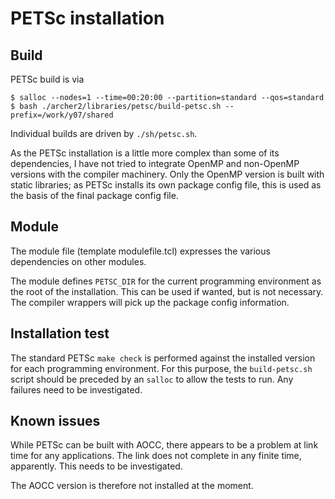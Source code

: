 # PETSc installation

## Build

PETSc build is via
```
$ salloc --nodes=1 --time=00:20:00 --partition=standard --qos=standard
$ bash ./archer2/libraries/petsc/build-petsc.sh --prefix=/work/y07/shared
```

Individual builds are driven by `./sh/petsc.sh`.

As the PETSc installation is a little more complex than some of
its dependencies, I have not tried to integrate OpenMP and non-OpenMP
versions with the compiler machinery. Only the OpenMP version is
built with static libraries; as PETSc installs its own package
config file, this is used as the basis of the final package config
file.


## Module

The module file (template modulefile.tcl) expresses the various
dependencies on other modules.

The module defines `PETSC_DIR` for the current programming environment
as the root of the installation. This can be used if wanted, but is not
necessary. The compiler wrappers will pick up the package config information.


## Installation test

The standard PETSc `make check` is performed against the installed
version for each programming environment. For this purpose, the
`build-petsc.sh` script should be preceded by an `salloc` to allow
the tests to run. Any failures need to be investigated.


## Known issues

While PETSc can be built with AOCC, there appears to be a problem
at link time for any applications. The link does not complete in
any finite time, apparently. This needs to be investigated.

The AOCC version is therefore not installed at the moment.
